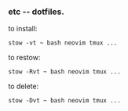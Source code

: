 ### etc -- dotfiles.

to install:

	stow -vt ~ bash neovim tmux ...

to restow:

	stow -Rvt ~ bash neovim tmux ...

to delete:

	stow -Dvt ~ bash neovim tmux ...
